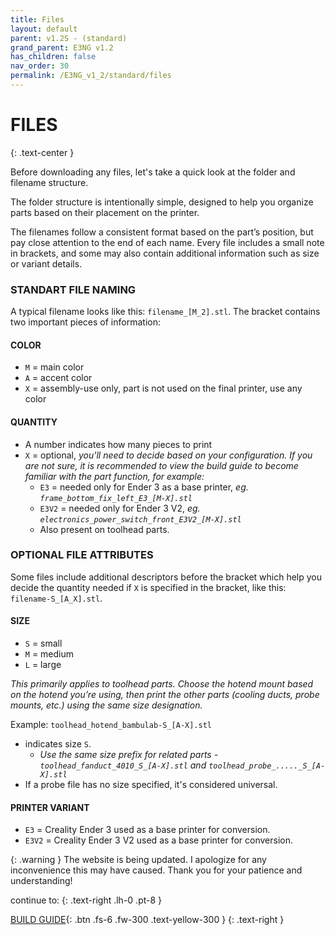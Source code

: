 ```yaml
---
title: Files
layout: default
parent: v1.2S - (standard)
grand_parent: E3NG v1.2
has_children: false
nav_order: 30
permalink: /E3NG_v1_2/standard/files
---
```

# FILES
{: .text-center }

Before downloading any files, let's take a quick look at the folder and filename structure.

The folder structure is intentionally simple, designed to help you organize parts based on their placement on the printer.

The filenames follow a consistent format based on the part’s position, but pay close attention to the end of each name. Every file includes a small note in brackets, and some may also contain additional information such as size or variant details.

### STANDART FILE NAMING
A typical filename looks like this: `filename_[M_2].stl`. The bracket contains two important pieces of information:

#### COLOR
 - `M` = main color
 - `A` = accent color
 - `X` = assembly-use only, part is not used on the final printer, use any color

#### QUANTITY
 - A number indicates how many pieces to print
 - `X` = optional, *you'll need to decide based on your configuration. If you are not sure, it is recommended to view the build guide to become familiar with the part function, for example:*
   - `E3` = needed only for Ender 3 as a base printer, *eg. `frame_bottom_fix_left_E3_[M-X].stl`*
   - `E3V2` = needed only for Ender 3 V2, *eg. `electronics_power_switch_front_E3V2_[M-X].stl`*
   - Also present on toolhead parts.

### OPTIONAL FILE ATTRIBUTES
Some files include additional descriptors before the bracket which help you decide the quantity needed if `X` is specified in the bracket, like this: `filename-S_[A_X].stl`.

#### SIZE
 - `S` = small
 - `M` = medium
 - `L` = large

*This primarily applies to toolhead parts. Choose the hotend mount based on the hotend you’re using, then print the other parts (cooling ducts, probe mounts, etc.) using the same size designation.*

Example: `toolhead_hotend_bambulab-S_[A-X].stl`
  - indicates size `S`.
    - *Use the same size prefix for related parts - `toolhead_fanduct_4010_S_[A-X].stl` and `toolhead_probe_....._S_[A-X].stl`*
  - If a probe file has no size specified, it's considered universal.

#### PRINTER VARIANT
 - `E3` = Creality Ender 3 used as a base printer for conversion.
 - `E3V2` = Creality Ender 3 V2 used as a base printer for conversion.



{: .warning }
The website is being updated. I apologize for any inconvenience this may have caused. Thank you for your patience and understanding!

continue to:
{: .text-right .lh-0 .pt-8 }

[BUILD GUIDE]{: .btn .fs-6 .fw-300 .text-yellow-300 }
{: .text-right }

[BUILD GUIDE]: https://rh3d.xyz/E3NG_v1_2/standard/build_guide
